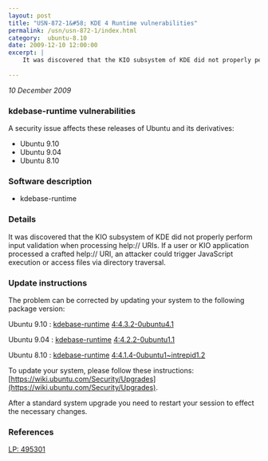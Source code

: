 ```yaml
---
layout: post
title: "USN-872-1&#58; KDE 4 Runtime vulnerabilities"
permalink: /usn/usn-872-1/index.html
category:  ubuntu-8.10
date: 2009-12-10 12:00:00
excerpt: |
    It was discovered that the KIO subsystem of KDE did not properly perform input validation when processing help:// URIs. If a user or KIO application processed a crafted help:// URI, an attacker could trigger JavaScript execution or access files via directory traversal. 
    
--- 
```

 
 

*10 December 2009*

### kdebase-runtime vulnerabilities

A security issue affects these releases of Ubuntu and its derivatives:

* Ubuntu 9.10
* Ubuntu 9.04
* Ubuntu 8.10

### Software description

* kdebase-runtime 

### Details

It was discovered that the KIO subsystem of KDE did not properly perform input validation when processing help:// URIs. If a user or KIO application processed a crafted help:// URI, an attacker could trigger JavaScript execution or access files via directory traversal. 

### Update instructions

The problem can be corrected by updating your system to the following package version:

Ubuntu 9.10
 : [kdebase-runtime](https://launchpad.net/ubuntu/+source/kdebase-runtime) <span> [4:4.3.2-0ubuntu4.1](https://launchpad.net/ubuntu/+source/kdebase-runtime/4:4.3.2-0ubuntu4.1) </span> 

Ubuntu 9.04
 : [kdebase-runtime](https://launchpad.net/ubuntu/+source/kdebase-runtime) <span> [4:4.2.2-0ubuntu1.1](https://launchpad.net/ubuntu/+source/kdebase-runtime/4:4.2.2-0ubuntu1.1) </span> 

Ubuntu 8.10
 : [kdebase-runtime](https://launchpad.net/ubuntu/+source/kdebase-runtime) <span> [4:4.1.4-0ubuntu1~intrepid1.2](https://launchpad.net/ubuntu/+source/kdebase-runtime/4:4.1.4-0ubuntu1~intrepid1.2) </span> 

To update your system, please follow these instructions: [https://wiki.ubuntu.com/Security/Upgrades](https://wiki.ubuntu.com/Security/Upgrades).

After a standard system upgrade you need to restart your session to effect the necessary changes. 

### References

 
 [LP: 495301](https://launchpad.net/bugs/495301)
 

